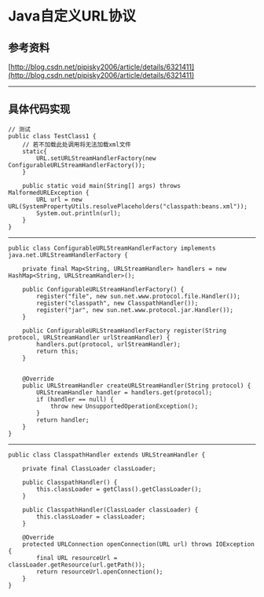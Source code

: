 # Java自定义URL协议

## 参考资料

[http://blog.csdn.net/pipisky2006/article/details/6321411](http://blog.csdn.net/pipisky2006/article/details/6321411)

---

## 具体代码实现
	// 测试
	public class TestClass1 {
		// 若不加载此处调用将无法加载xml文件
	    static{
	        URL.setURLStreamHandlerFactory(new ConfigurableURLStreamHandlerFactory());
	    }
	
	    public static void main(String[] args) throws MalformedURLException {
	        URL url = new URL(SystemPropertyUtils.resolvePlaceholders("classpath:beans.xml"));
	        System.out.println(url);
	    }
	}

---

	public class ConfigurableURLStreamHandlerFactory implements java.net.URLStreamHandlerFactory {
	
	    private final Map<String, URLStreamHandler> handlers = new HashMap<String, URLStreamHandler>();
	
	    public ConfigurableURLStreamHandlerFactory() {
	        register("file", new sun.net.www.protocol.file.Handler());
	        register("classpath", new ClasspathHandler());
	        register("jar", new sun.net.www.protocol.jar.Handler());
	    }
	
	    public ConfigurableURLStreamHandlerFactory register(String protocol, URLStreamHandler urlStreamHandler) {
	        handlers.put(protocol, urlStreamHandler);
	        return this;
	    }
	
	
	    @Override
	    public URLStreamHandler createURLStreamHandler(String protocol) {
	        URLStreamHandler handler = handlers.get(protocol);
	        if (handler == null) {
	            throw new UnsupportedOperationException();
	        }
	        return handler;
	    }
	}

---

	public class ClasspathHandler extends URLStreamHandler {
	
	    private final ClassLoader classLoader;
	
	    public ClasspathHandler() {
	        this.classLoader = getClass().getClassLoader();
	    }
	
	    public ClasspathHandler(ClassLoader classLoader) {
	        this.classLoader = classLoader;
	    }
	
	    @Override
	    protected URLConnection openConnection(URL url) throws IOException {
	        final URL resourceUrl = classLoader.getResource(url.getPath());
	        return resourceUrl.openConnection();
	    }
	}